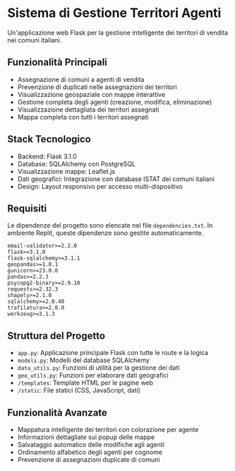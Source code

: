 # Sistema di Gestione Territori Agenti

Un'applicazione web Flask per la gestione intelligente dei territori di vendita nei comuni italiani.

## Funzionalità Principali

- Assegnazione di comuni a agenti di vendita
- Prevenzione di duplicati nelle assegnazioni dei territori
- Visualizzazione geospaziale con mappe interattive
- Gestione completa degli agenti (creazione, modifica, eliminazione)
- Visualizzazione dettagliata dei territori assegnati
- Mappa completa con tutti i territori assegnati

## Stack Tecnologico

- Backend: Flask 3.1.0
- Database: SQLAlchemy con PostgreSQL
- Visualizzazione mappe: Leaflet.js
- Dati geografici: Integrazione con database ISTAT dei comuni italiani
- Design: Layout responsivo per accesso multi-dispositivo

## Requisiti

Le dipendenze del progetto sono elencate nel file `dependencies.txt`. In ambiente Replit, queste dipendenze sono gestite automaticamente.

```
email-validator>=2.2.0
flask>=3.1.0
flask-sqlalchemy>=3.1.1
geopandas>=1.0.1
gunicorn>=23.0.0
pandas>=2.2.3
psycopg2-binary>=2.9.10
requests>=2.32.3
shapely>=2.1.0
sqlalchemy>=2.0.40
trafilatura>=2.0.0
werkzeug>=3.1.3
```

## Struttura del Progetto

- `app.py`: Applicazione principale Flask con tutte le route e la logica
- `models.py`: Modelli del database SQLAlchemy
- `data_utils.py`: Funzioni di utilità per la gestione dei dati
- `geo_utils.py`: Funzioni per elaborare dati geografici
- `/templates`: Template HTML per le pagine web
- `/static`: File statici (CSS, JavaScript, dati)

## Funzionalità Avanzate

- Mappatura intelligente dei territori con colorazione per agente
- Informazioni dettagliate sui popup delle mappe
- Salvataggio automatico delle modifiche agli agenti
- Ordinamento alfabetico degli agenti per cognome
- Prevenzione di assegnazioni duplicate di comuni